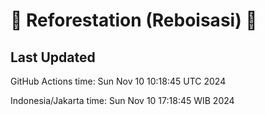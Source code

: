 
# 🌳 Reforestation (Reboisasi) 🌲

## Last Updated

GitHub Actions time: Sun Nov 10 10:18:45 UTC 2024

Indonesia/Jakarta time: Sun Nov 10 17:18:45 WIB 2024
